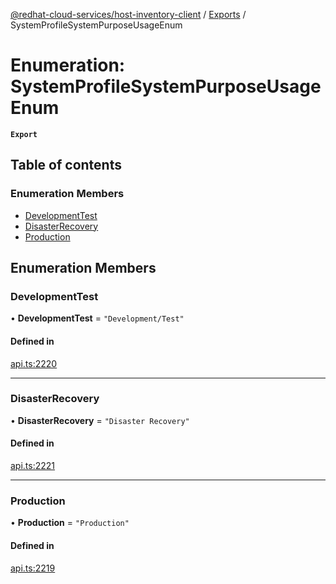 [@redhat-cloud-services/host-inventory-client](../README.md) / [Exports](../modules.md) / SystemProfileSystemPurposeUsageEnum

# Enumeration: SystemProfileSystemPurposeUsageEnum

**`Export`**

## Table of contents

### Enumeration Members

- [DevelopmentTest](SystemProfileSystemPurposeUsageEnum.md#developmenttest)
- [DisasterRecovery](SystemProfileSystemPurposeUsageEnum.md#disasterrecovery)
- [Production](SystemProfileSystemPurposeUsageEnum.md#production)

## Enumeration Members

### DevelopmentTest

• **DevelopmentTest** = ``"Development/Test"``

#### Defined in

[api.ts:2220](https://github.com/RedHatInsights/javascript-clients/blob/master/packages/host-inventory/api.ts#L2220)

___

### DisasterRecovery

• **DisasterRecovery** = ``"Disaster Recovery"``

#### Defined in

[api.ts:2221](https://github.com/RedHatInsights/javascript-clients/blob/master/packages/host-inventory/api.ts#L2221)

___

### Production

• **Production** = ``"Production"``

#### Defined in

[api.ts:2219](https://github.com/RedHatInsights/javascript-clients/blob/master/packages/host-inventory/api.ts#L2219)
